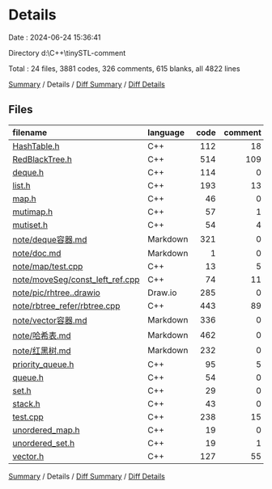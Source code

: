 # Details

Date : 2024-06-24 15:36:41

Directory d:\\C++\\tinySTL-comment

Total : 24 files,  3881 codes, 326 comments, 615 blanks, all 4822 lines

[Summary](results.md) / Details / [Diff Summary](diff.md) / [Diff Details](diff-details.md)

## Files
| filename | language | code | comment | blank | total |
| :--- | :--- | ---: | ---: | ---: | ---: |
| [HashTable.h](/HashTable.h) | C++ | 112 | 18 | 15 | 145 |
| [RedBlackTree.h](/RedBlackTree.h) | C++ | 514 | 109 | 40 | 663 |
| [deque.h](/deque.h) | C++ | 114 | 0 | 20 | 134 |
| [list.h](/list.h) | C++ | 193 | 13 | 20 | 226 |
| [map.h](/map.h) | C++ | 46 | 0 | 9 | 55 |
| [mutimap.h](/mutimap.h) | C++ | 57 | 1 | 7 | 65 |
| [mutiset.h](/mutiset.h) | C++ | 54 | 4 | 9 | 67 |
| [note/deque容器.md](/note/deque%E5%AE%B9%E5%99%A8.md) | Markdown | 321 | 0 | 93 | 414 |
| [note/doc.md](/note/doc.md) | Markdown | 1 | 0 | 0 | 1 |
| [note/map/test.cpp](/note/map/test.cpp) | C++ | 13 | 5 | 1 | 19 |
| [note/moveSeg/const_left_ref.cpp](/note/moveSeg/const_left_ref.cpp) | C++ | 74 | 11 | 11 | 96 |
| [note/pic/rhtree..drawio](/note/pic/rhtree..drawio) | Draw.io | 285 | 0 | 0 | 285 |
| [note/rbtree_refer/rbtree.cpp](/note/rbtree_refer/rbtree.cpp) | C++ | 443 | 89 | 56 | 588 |
| [note/vector容器.md](/note/vector%E5%AE%B9%E5%99%A8.md) | Markdown | 336 | 0 | 78 | 414 |
| [note/哈希表.md](/note/%E5%93%88%E5%B8%8C%E8%A1%A8.md) | Markdown | 462 | 0 | 125 | 587 |
| [note/红黑树.md](/note/%E7%BA%A2%E9%BB%91%E6%A0%91.md) | Markdown | 232 | 0 | 61 | 293 |
| [priority_queue.h](/priority_queue.h) | C++ | 95 | 5 | 10 | 110 |
| [queue.h](/queue.h) | C++ | 54 | 0 | 7 | 61 |
| [set.h](/set.h) | C++ | 29 | 0 | 8 | 37 |
| [stack.h](/stack.h) | C++ | 43 | 0 | 6 | 49 |
| [test.cpp](/test.cpp) | C++ | 238 | 15 | 16 | 269 |
| [unordered_map.h](/unordered_map.h) | C++ | 19 | 0 | 9 | 28 |
| [unordered_set.h](/unordered_set.h) | C++ | 19 | 1 | 8 | 28 |
| [vector.h](/vector.h) | C++ | 127 | 55 | 6 | 188 |

[Summary](results.md) / Details / [Diff Summary](diff.md) / [Diff Details](diff-details.md)